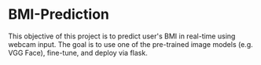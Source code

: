 # BMI-Prediction
This objective of this project is to predict user's BMI in real-time using webcam input. The goal is to use one of the pre-trained image models (e.g. VGG Face), fine-tune, and deploy via flask.
